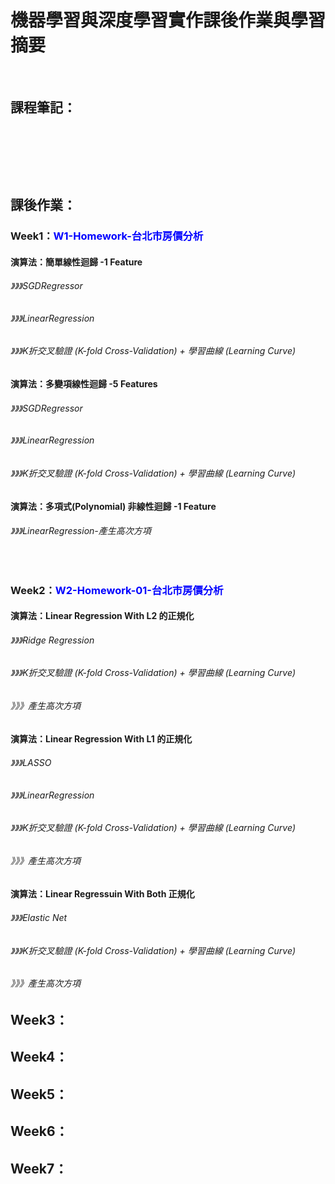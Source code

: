 <h1><strong>機器學習與深度學習實作課後作業與學習摘要</strong></h1>
<p>&nbsp;</p>
<h2><strong>課程筆記：</strong></h2>
<p>&nbsp;</p>
<p>&nbsp;</p>
<p>&nbsp;</p>
<h2><strong>課後作業：</strong></h2>
<h3>Week1：<strong><span style="color: #0000ff;">W1-Homework-台北市房價分析</span></strong></h3>
<h4>演算法：簡單線性迴歸 -1 Feature</h4>
<h6>》》》SGDRegressor</h6>
<h6>》》》LinearRegression</h6>
<h6>》》》K折交叉驗證 (K-fold Cross-Validation) + 學習曲線 (Learning Curve)</h6>
<h4>演算法：多變項線性迴歸 -5 Features</h4>
<h6>》》》SGDRegressor</h6>
<h6>》》》LinearRegression</h6>
<h6>》》》K折交叉驗證 (K-fold Cross-Validation) + 學習曲線 (Learning Curve)</h6>
<h4>演算法：多項式(Polynomial) 非線性迴歸 -1 Feature</h4>
<h6>》》》LinearRegression-產生高次方項</h6>
<p>&nbsp;</p>


<h3>Week2：<strong><span style="color: #0000ff;">W2-Homework-01-台北市房價分析</span></strong></h3>
<h4>演算法：Linear Regression With L2 的正規化</h4>
<h6>》》》Ridge Regression</h6>
<h6>》》》K折交叉驗證 (K-fold Cross-Validation) + 學習曲線 (Learning Curve)</h6>
<h6>》》》產生高次方項</h6>
<h4>演算法：Linear Regression With L1 的正規化</h4>
<h6>》》》LASSO</h6>
<h6>》》》LinearRegression</h6>
<h6>》》》K折交叉驗證 (K-fold Cross-Validation) + 學習曲線 (Learning Curve)</h6>
<h6>》》》產生高次方項</h6>
<h4>演算法：Linear Regressuin With Both 正規化</h4>
<h6>》》》Elastic Net</h6>
<h6>》》》K折交叉驗證 (K-fold Cross-Validation) + 學習曲線 (Learning Curve)</h6>
<h6>》》》產生高次方項</h6>


<h2>Week3：</h2>
<h2>Week4：</h2>
<h2>Week5：</h2>
<h2>Week6：</h2>
<h2>Week7：</h2>
